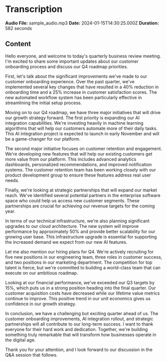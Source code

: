 # Transcription

**Audio File:** sample_audio.mp3
**Date:** 2024-01-15T14:30:25.000Z
**Duration:** 582 seconds

## Content

Hello everyone, and welcome to today's quarterly business review meeting. I'm excited to share some important updates about our customer onboarding process and discuss our Q4 roadmap priorities. 

First, let's talk about the significant improvements we've made to our customer onboarding experience. Over the past quarter, we've implemented several key changes that have resulted in a 40% reduction in onboarding time and a 25% increase in customer satisfaction scores. The new automated workflow system has been particularly effective in streamlining the initial setup process.

Moving on to our Q4 roadmap, we have three major initiatives that will drive our growth strategy forward. The first priority is expanding our AI integration capabilities. We're investing heavily in machine learning algorithms that will help our customers automate more of their daily tasks. This AI integration project is expected to launch in early November and will be a game-changer for our platform.

The second major initiative focuses on customer retention and engagement. We're developing new features that will help our existing customers get more value from our platform. This includes advanced analytics dashboards, personalized recommendations, and improved notification systems. The customer retention team has been working closely with our product development group to ensure these features address real user needs.

Finally, we're looking at strategic partnerships that will expand our market reach. We've identified several potential partners in the enterprise software space who could help us access new customer segments. These partnerships are crucial for achieving our revenue targets for the coming year.

In terms of our technical infrastructure, we're also planning significant upgrades to our cloud architecture. The new system will improve performance by approximately 50% and provide better scalability for our growing user base. This infrastructure upgrade is essential for supporting the increased demand we expect from our new AI features.

Let me also mention our hiring plans for Q4. We're actively recruiting for five new positions in our engineering team, three roles in customer success, and two positions in our marketing department. The competition for top talent is fierce, but we're committed to building a world-class team that can execute on our ambitious roadmap.

Looking at our financial performance, we've exceeded our Q3 targets by 15%, which puts us in a strong position heading into the final quarter. Our customer acquisition costs have decreased while our lifetime value metrics continue to improve. This positive trend in our unit economics gives us confidence in our growth strategy.

In conclusion, we have a challenging but exciting quarter ahead of us. The customer onboarding improvements, AI integration rollout, and strategic partnerships will all contribute to our long-term success. I want to thank everyone for their hard work and dedication. Together, we're building something truly remarkable that will transform how businesses operate in the digital age.

Thank you for your attention, and I look forward to our discussion in the Q&A session that follows. 